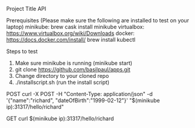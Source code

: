 Project Title
API

Prerequisites (Please make sure the following are installed to test on your laptop)
minikube: brew cask install minikube
virtualbox: https://www.virtualbox.org/wiki/Downloads
docker: https://docs.docker.com/install/
brew install kubectl

Steps to test
1. Make sure minikube is running (minikube start)
2. git clone https://github.com/basilpaul/apps.git
3. Change directory to your cloned repo
4. ./installscript.sh (run the install script)

POST
curl -X POST -H "Content-Type: application/json" -d '{"name":"richard", "dateOfBirth":"1999-02-12"}' "$(minikube ip):31317/hello/richard"

GET
curl $(minikube ip):31317/hello/richard